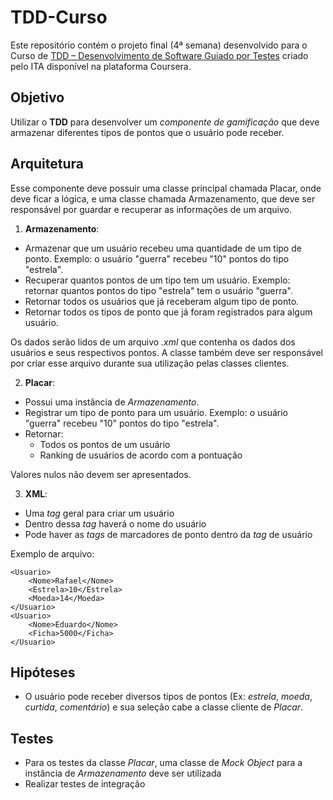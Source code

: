 # TDD-Curso
Este repositório contém o projeto final (4ª semana) desenvolvido para o Curso de [TDD – Desenvolvimento de Software Guiado por Testes](https://www.coursera.org/learn/tdd-desenvolvimento-de-software-guiado-por-testes/) criado pelo ITA disponível na plataforma Coursera.

## Objetivo
Utilizar o **TDD** para desenvolver um *componente de gamificação* que deve armazenar diferentes tipos de pontos que o usuário pode receber.

## Arquitetura
Esse componente deve possuir uma classe principal chamada Placar, onde deve ficar a lógica, e uma classe chamada Armazenamento, que deve ser responsável por guardar e recuperar as informações de um arquivo.

1. **Armazenamento**: 
  * Armazenar que um usuário recebeu uma quantidade de um tipo de ponto. Exemplo: o usuário "guerra" recebeu "10" pontos do tipo "estrela".
  * Recuperar quantos pontos de um tipo tem um usuário. Exemplo: retornar quantos pontos do tipo "estrela" tem o usuário "guerra".
  * Retornar todos os usuários que já receberam algum tipo de ponto.
  * Retornar todos os tipos de ponto que já foram registrados para algum usuário.

Os dados serão lidos de um arquivo *.xml* que contenha os dados dos usuários e seus respectivos pontos. A classe também deve ser responsável por criar esse arquivo durante sua utilização pelas classes clientes.

  2. **Placar**: 
  * Possui uma instância de *Armazenamento*.
  * Registrar um tipo de ponto para um usuário. Exemplo: o usuário "guerra" recebeu "10" pontos do tipo "estrela".
  * Retornar:
    * Todos os pontos de um usuário
    * Ranking de usuários de acordo com a pontuação

Valores nulos não devem ser apresentados.

3. **XML**:
* Uma *tag* geral para criar um usuário
* Dentro dessa *tag* haverá o nome do usuário
* Pode haver as *tags* de marcadores de ponto dentro da *tag* de usuário

Exemplo de arquivo:

```<?xml version="1.0" encoding="UTF-8" standalone="no"?>
<Usuario>
	<Nome>Rafael</Nome>
	<Estrela>10</Estrela>
	<Moeda>14</Moeda>
</Usuario>
<Usuario>
	<Nome>Eduardo</Nome>
	<Ficha>5000</Ficha>
</Usuario>
```

## Hipóteses
* O usuário pode receber diversos tipos de pontos (Ex: *estrela*, *moeda*, *curtida*, *comentário*) e sua seleção cabe a classe cliente de *Placar*.

## Testes
* Para os testes da classe *Placar*, uma classe de *Mock Object* para a instância de *Armazenamento* deve ser utilizada
* Realizar testes de integração

